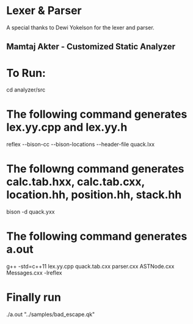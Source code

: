 # Lexer & Parser


A special thanks to Dewi Yokelson for the lexer and parser. 


## Mamtaj Akter - Customized Static Analyzer

# To Run:
cd analyzer/src
# The following command generates lex.yy.cpp and lex.yy.h
reflex --bison-cc --bison-locations --header-file quack.lxx
# The followng command generates calc.tab.hxx, calc.tab.cxx, location.hh, position.hh, stack.hh
bison -d quack.yxx
# The following command generates a.out
g++ -std=c++11 lex.yy.cpp quack.tab.cxx parser.cxx ASTNode.cxx Messages.cxx  -lreflex
# Finally run
./a.out "../samples/bad_escape.qk"
